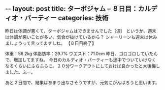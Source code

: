 --
layout: post
title: ターボジャム – ８日目：カルディオ・パーティー
categories: 技術
--

昨日は体調が悪くて、ターボジャムはできませんでした（涙）
というか、週末は体調が悪いことが多い。気合が抜けているから？
シャーリーンも週末は休みましょうって言ってますしね。
【８日目終了】

体重：56.2kg
体脂肪率：29.7%
ウエスト：71.0cm
昨日、ゴロゴロしていたんで、増加してますね。
今日のカルディオ・パーティーも途中でついていけなくなるくらいにふらふらに。２０分ワークアウトにしておけば良かったと大後悔しました。ふー。

あと２日間で、結果はあまり出なさそうですが、元気にがんばろうと思います。

